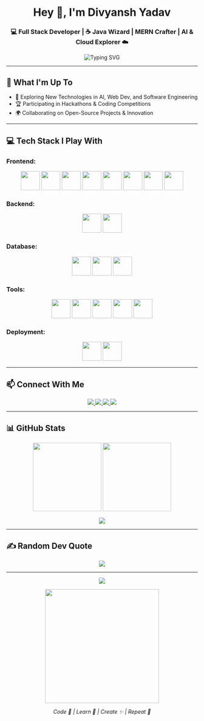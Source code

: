 <!-- Animated & Impactful GitHub Profile README -->

<h1 align="center">Hey 👋, I'm Divyansh Yadav</h1>
<h3 align="center">💻 Full Stack Developer | ☕ Java Wizard | MERN Crafter | AI & Cloud Explorer ☁️</h3>

<p align="center">
  <img src="https://readme-typing-svg.demolab.com?font=Fira+Code&size=30&duration=3000&pause=1000&color=16F7D5&center=true&vCenter=true&width=1000&lines=🚀+Crafting+Innovative+Web+Experiences+💻;🤖+Exploring+AI%2C+Cloud%2C+Microservices+🛠️;🔥+Driven+by+Curiosity+%7C+Built+with+Passion+❤️" alt="Typing SVG" />
</p>

---

## 🌱 What I'm Up To

- 🤖 Exploring New Technologies in AI, Web Dev, and Software Engineering
- 🏆 Participating in Hackathons & Coding Competitions
- 🌍 Collaborating on Open-Source Projects & Innovation

---

## 💻 Tech Stack I Play With

### Frontend:
<p align="center">
  <img src="https://custom-icon-badges.demolab.com/badge/HTML5-E34F26.svg?logo=html5&logoColor=white" height="50" />
  <img src="https://custom-icon-badges.demolab.com/badge/CSS3-1572B6.svg?logo=css3&logoColor=white" height="50" />
  <img src="https://custom-icon-badges.demolab.com/badge/SASS-CC6699.svg?logo=sass&logoColor=white" height="50" />
  <img src="https://custom-icon-badges.demolab.com/badge/JavaScript-F7DF1E.svg?logo=javascript&logoColor=black" height="50" />
  <img src="https://custom-icon-badges.demolab.com/badge/TypeScript-3178C6.svg?logo=typescript&logoColor=white" height="50" />
  <img src="https://custom-icon-badges.demolab.com/badge/React-61DAFB.svg?logo=react&logoColor=black" height="50" />
  <img src="https://custom-icon-badges.demolab.com/badge/Next.js-000000.svg?logo=next.js&logoColor=white" height="50" />
  <img src="https://custom-icon-badges.demolab.com/badge/Tailwind%20CSS-06B6D4.svg?logo=tailwindcss&logoColor=white" height="50" />
</p>

### Backend:
<p align="center">
  <img src="https://custom-icon-badges.demolab.com/badge/Node.js-339933.svg?logo=nodedotjs&logoColor=white" height="50" />
  <img src="https://custom-icon-badges.demolab.com/badge/Express.js-000000.svg?logo=express&logoColor=white" height="50" />
</p>

### Database:
<p align="center">
  <img src="https://custom-icon-badges.demolab.com/badge/MongoDB-47A248.svg?logo=mongodb&logoColor=white" height="50" />
  <img src="https://custom-icon-badges.demolab.com/badge/MySQL-4479A1.svg?logo=mysql&logoColor=white" height="50" />
  <img src="https://custom-icon-badges.demolab.com/badge/Neon%20DB-1C1C1E.svg?logo=data&logoColor=white" height="50" />
</p>

### Tools:
<p align="center">
  <img src="https://custom-icon-badges.demolab.com/badge/Git-F05032.svg?logo=git&logoColor=white" height="50" />
  <img src="https://custom-icon-badges.demolab.com/badge/GitHub-181717.svg?logo=github&logoColor=white" height="50" />
  <img src="https://custom-icon-badges.demolab.com/badge/VS%20Code-007ACC.svg?logo=visualstudiocode&logoColor=white" height="50" />
  <img src="https://custom-icon-badges.demolab.com/badge/Markdown-000000.svg?logo=markdown&logoColor=white" height="50" />
  <img src="https://custom-icon-badges.demolab.com/badge/Firefox-E66000.svg?logo=firefox-browser&logoColor=white" height="50" />
</p>

### Deployment:
<p align="center">
  <img src="https://custom-icon-badges.demolab.com/badge/Render-46E3B7.svg?logo=render&logoColor=black" height="50" />
  <img src="https://custom-icon-badges.demolab.com/badge/Vercel-000000.svg?logo=vercel&logoColor=white" height="50" />
</p>

---

## 📫 Connect With Me

<p align="center">
  <a href="https://linkedin.com/in/divyansh-yadav-537716190" target="_blank">
    <img src="https://img.shields.io/badge/LinkedIn-%230077B5.svg?style=for-the-badge&logo=linkedin&logoColor=white" />
  </a>
  <a href="mailto:divyansh.official0@gmail.com">
    <img src="https://img.shields.io/badge/Gmail-%23D14836.svg?style=for-the-badge&logo=gmail&logoColor=white" />
  </a>
  <a href="https://leetcode.com/u/Divyansh20004/">
    <img src="https://img.shields.io/badge/LeetCode-%23FFA116.svg?style=for-the-badge&logo=leetcode&logoColor=black" />
  </a>
  <a href="https://github.com/divyansh-yadav-1">
    <img src="https://img.shields.io/badge/GitHub-%23121011.svg?style=for-the-badge&logo=github&logoColor=white" />
  </a>
</p>

---

## 📊 GitHub Stats

<p align="center">
  <img src="https://github-readme-stats.vercel.app/api?username=divyansh-yadav-1&show_icons=true&theme=radical" height="180" />
  <img src="https://github-readme-stats.vercel.app/api/top-langs/?username=divyansh-yadav-1&layout=compact&theme=radical" height="180" />
</p>

<p align="center">
  <img src="https://github-profile-trophy.vercel.app/?username=divyansh-yadav-1&theme=dracula&margin-w=15&no-bg=true" />
</p>

---

## ✍️ Random Dev Quote

<p align="center">
  <img src="https://quotes-github-readme.vercel.app/api?type=horizontal&theme=radical" />
</p>

---

<p align="center">
  <img src="https://komarev.com/ghpvc/?username=divyansh-yadav-1&label=Profile+Views&color=blueviolet&style=flat" />
</p>

<p align="center">
  <img src="https://media.tenor.com/2uyENRmiUt0AAAAC/coding.gif" width="300" />
</p>

<p align="center"><i>Code 🚀 | Learn 📘 | Create ✨ | Repeat 🔁</i></p>
